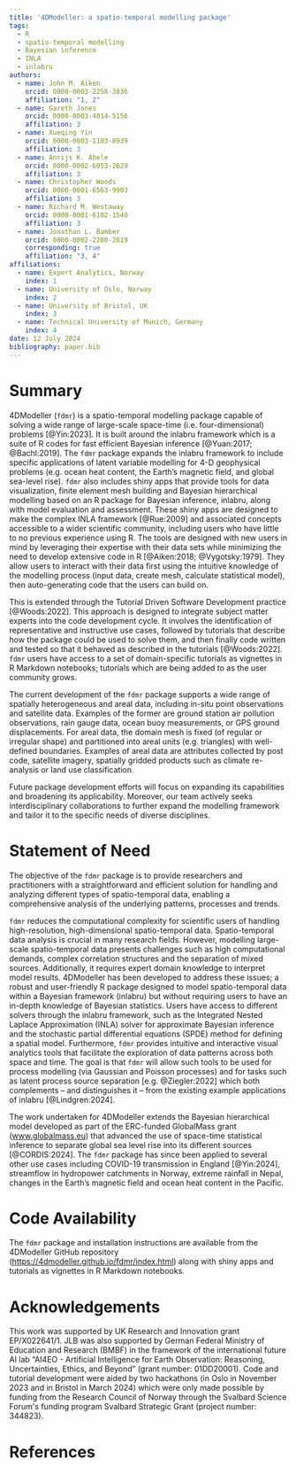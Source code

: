 ```yaml
---
title: '4DModeller: a spatio-temporal modelling package'
tags:
  - R
  - spatio-temporal modelling
  - Bayesian inference
  - INLA
  - inlabru
authors:
  - name: John M. Aiken
    orcid: 0000-0003-2258-3836
    affiliation: "1, 2"
  - name: Gareth Jones
    orcid: 0000-0003-4814-5156
    affiliation: 3
  - name: Xueqing Yin
    orcid: 0000-0003-1103-8939
    affiliation: 3
  - name: Anrijs K. Abele
    orcid: 0000-0002-6053-2629
    affiliation: 3
  - name: Christopher Woods
    orcid: 0000-0001-6563-9903
    affiliation: 3
  - name: Richard M. Westaway
    orcid: 0000-0001-6102-1540
    affiliation: 3
  - name: Jonathan L. Bamber
    orcid: 0000-0002-2280-2819
    corresponding: true
    affiliation: "3, 4"
affiliations:
  - name: Expert Analytics, Norway
    index: 1
  - name: University of Oslo, Norway
    index: 2
  - name: University of Bristol, UK
    index: 3
  - name: Technical University of Munich, Germany
    index: 4
date: 12 July 2024
bibliography: paper.bib
---
```


# Summary

4DModeller (`fdmr`) is a spatio-temporal modelling package capable of solving a wide range of large-scale space-time (i.e. four-dimensional) problems [@Yin:2023]. It is built around the inlabru framework which is a suite of R codes for fast efficient Bayesian inference [@Yuan:2017; @Bachl:2019]. The `fdmr` package expands the inlabru framework to include specific applications of latent variable modelling for 4-D geophysical problems (e.g. ocean heat content, the Earth’s magnetic field, and global sea-level rise). `fdmr` also includes shiny apps that provide tools for data visualization, finite element mesh building and Bayesian hierarchical modelling based on an R package for Bayesian inference, inlabru, along with model evaluation and assessment. These shiny apps are designed to make the complex INLA framework [@Rue:2009] and associated concepts accessible to a wider scientific community, including users who have little to no previous experience using R. The tools are designed with new users in mind by leveraging their expertise with their data sets while minimizing the need to develop extensive code in R [@Aiken:2018; @Vygotsky:1979]. They allow users to interact with their data first using the intuitive knowledge of the modelling process (input data, create mesh, calculate statistical model), then auto-generating code that the users can build on.

This is extended through the Tutorial Driven Software Development practice [@Woods:2022]. This approach is designed to integrate subject matter experts into the code development cycle. It involves the identification of representative and instructive use cases, followed by tutorials that describe how the package could be used to solve them, and then finally code written and tested so that it behaved as described in the tutorials [@Woods:2022]. `fdmr` users have access to a set of domain-specific tutorials as vignettes in R Markdown notebooks; tutorials which are being added to as the user community grows.

The current development of the `fdmr` package supports a wide range of spatially heterogeneous and areal data, including in-situ point observations and satellite data. Examples of the former are ground station air pollution observations, rain gauge data, ocean buoy measurements, or GPS ground displacements. For areal data, the domain mesh is fixed (of regular or irregular shape) and partitioned into areal units (e.g. triangles) with well-defined boundaries. Examples of areal data are attributes collected by post code, satellite imagery, spatially gridded products such as climate re-analysis or land use classification.

Future package development efforts will focus on expanding its capabilities and broadening its applicability. Moreover, our team actively seeks interdisciplinary collaborations to further expand the modelling framework and tailor it to the specific needs of diverse disciplines.

# Statement of Need

The objective of the `fdmr` package is to provide researchers and practitioners with a straightforward and efficient solution for handling and analyzing different types of spatio-temporal data, enabling a comprehensive analysis of the underlying patterns, processes and trends.

`fdmr` reduces the computational complexity for scientific users of handling high-resolution, high-dimensional spatio-temporal data. Spatio-temporal data analysis is crucial in many research fields. However, modelling large-scale spatio-temporal data presents challenges such as high computational demands, complex correlation structures and the separation of mixed sources. Additionally, it requires expert domain knowledge to interpret model results. 4DModeller has been developed to address these issues; a robust and user-friendly R package designed to model spatio-temporal data within a Bayesian framework (inlabru) but without requiring users to have an in-depth knowledge of Bayesian statistics. Users have access to different solvers through the inlabru framework, such as the Integrated Nested Laplace Approximation (INLA) solver for approximate Bayesian inference and the stochastic partial differential equations (SPDE) method for defining a spatial model. Furthermore, `fdmr` provides intuitive and interactive visual analytics tools that facilitate the exploration of data patterns across both space and time. The goal is that `fdmr` will allow such tools to be used for process modelling (via Gaussian and Poisson processes) and for tasks such as latent process source separation [e.g. @Ziegler:2022] which both complements – and distinguishes it – from the existing example applications of inlabru [@Lindgren:2024].

The work undertaken for 4DModeller extends the Bayesian hierarchical model developed as part of the ERC-funded GlobalMass grant (www.globalmass.eu) that advanced the use of space-time statistical inference to separate global sea level rise into its different sources [@CORDIS:2024]. The `fdmr` package has since been applied to several other use cases including COVID-19 transmission in England [@Yin:2024], streamflow in hydropower catchments in Norway, extreme rainfall in Nepal, changes in the Earth’s magnetic field and ocean heat content in the Pacific.

# Code Availability

The `fdmr` package and installation instructions are available from the 4DModeller GitHub repository (<https://4dmodeller.github.io/fdmr/index.html>) along with shiny apps and tutorials as vignettes in R Markdown notebooks.

# Acknowledgements

This work was supported by UK Research and Innovation grant EP/X022641/1. JLB was also supported by German Federal Ministry of Education and Research (BMBF) in the framework of the international future AI lab “AI4EO - Artificial Intelligence for Earth Observation: Reasoning, Uncertainties, Ethics, and Beyond” (grant number: 01DD20001). Code and tutorial development were aided by two hackathons (in Oslo in November 2023 and in Bristol in March 2024) which were only made possible by funding from the Research Council of Norway through the Svalbard Science Forum's funding program Svalbard Strategic Grant (project number: 344823).

# References